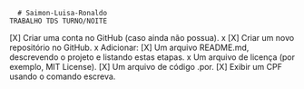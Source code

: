       # Saimon-Luisa-Ronaldo
    TRABALHO TDS TURNO/NOITE
[X] Criar uma conta no GitHub (caso ainda não possua).  x
[X] Criar um novo repositório no GitHub.  x
 Adicionar:
[X] Um arquivo README.md, descrevendo o projeto e listando estas etapas.  x
Um arquivo de licença (por exemplo, MIT License).
[X] Um arquivo de código .por.
[X] Exibir um CPF usando o comando escreva.
